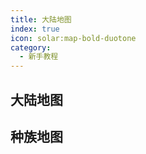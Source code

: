 ```yaml
---
title: 大陆地图
index: true
icon: solar:map-bold-duotone
category:
  - 新手教程
---
```

## 大陆地图

<VPCard
title="皇城"
desc="茶馆、铁匠铺、"
logo ="/assets/panling/minecraft/textures/item/filled_map.png"
link ="./ImperialCity"
background ="rgba(253, 230, 138, 0.15)"
/>

<VPCard
  title="龙鳞之森"
  desc="龙须镇、山神庙、茶点铺、青龙神殿"
  logo="/assets/panling/minecraft/textures/item/melon_seeds.png"
  link="./east"
  background="rgba(80, 200, 120, 0.15)"
/>

<VPCard
  title="焱砂大漠"
  desc="温泉客栈、绿洲小镇、朱雀神殿、千丝谷"
  logo="/assets/panling/minecraft/textures/item/charcoal.png"
  link="./south"
  background="rgba(255, 77, 0, 0.15)"
/>



<VPCard
  title="虎爪山脉"
  desc="欢乐果园、白虎神殿、淘金小镇"
  logo="/assets/panling/minecraft/textures/item/flint.png"
  link="./west"
  background="rgba(204, 214, 230, 0.15)"
/>

<VPCard
  title="玄水湖泊"
  desc="水族村庄、雨竹破庙、玄武神殿、哭谷"
  logo="/assets/panling/minecraft/textures/item/wheat_seeds.png"
  link="./north"
  background="rgba(61, 207, 207, 0.15)"
/>

<VPCard
  title="蓬莱岛&圣山"
  desc="蓬莱岛入口、鲑鱼阵"
  logo="https://s2.loli.net/2023/09/10/OLynoTQ4D5RV3vq.png"
  link="./Penglai"
  background="rgba(253, 230, 138, 0.15)"
/>


## 种族地图

<VPCard
  title="神族"
  desc="神族大殿、蛋塔"
  logo="/assets/panling/certificate/shen.png"
  link="./shen"
  background="rgba(253, 230, 138, 0.15)"
/>

<VPCard
  title="仙族"
  desc="仙族盟大殿、剑仙池"
  logo="/assets/panling/certificate/xian.png"
  link="./xian"
  background="rgba(253, 230, 138, 0.15)"
/>